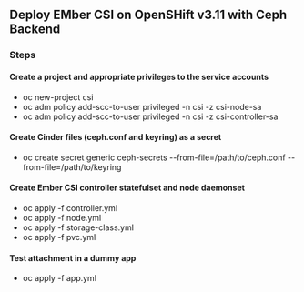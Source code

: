 ## Deploy EMber CSI on OpenSHift v3.11 with Ceph Backend

### Steps

#### Create a project and appropriate privileges to the service accounts
- oc new-project csi
- oc adm policy add-scc-to-user privileged -n csi -z csi-node-sa
- oc adm policy add-scc-to-user privileged -n csi -z csi-controller-sa

#### Create Cinder files (ceph.conf and keyring) as a secret
- oc create secret generic ceph-secrets  --from-file=/path/to/ceph.conf --from-file=/path/to/keyring

#### Create Ember CSI controller statefulset and node daemonset
- oc apply -f controller.yml
- oc apply -f node.yml
- oc apply -f storage-class.yml
- oc apply -f pvc.yml

#### Test attachment in a dummy app
- oc apply -f app.yml

